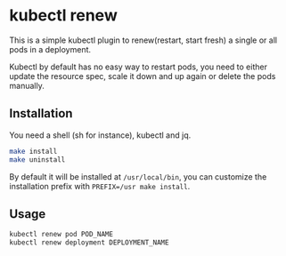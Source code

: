 # kubectl renew

This is a simple kubectl plugin to renew(restart, start fresh) a single or all pods in a deployment. 

Kubectl by default has no easy way to restart pods, you need to either update the resource spec, scale it down and up again or delete the pods manually.

## Installation

You need a shell (sh for instance), kubectl and jq.

```sh
make install
make uninstall
```

By default it will be installed at `/usr/local/bin`, you can customize the installation prefix with `PREFIX=/usr make install`.

## Usage

```sh
kubectl renew pod POD_NAME
kubectl renew deployment DEPLOYMENT_NAME
```
